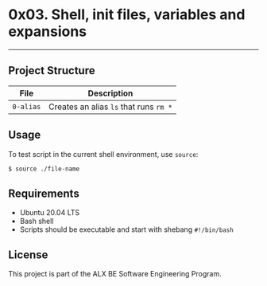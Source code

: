 # 0x03. Shell, init files, variables and expansions

---

## Project Structure

| File | Description |
|------|-------------|
| `0-alias` | Creates an alias `ls` that runs `rm *` |

## Usage

To test script in the current shell environment, use `source`:

```bash
$ source ./file-name
```

## Requirements

* Ubuntu 20.04 LTS
* Bash shell
* Scripts should be executable and start with shebang `#!/bin/bash`

## License

This project is part of the ALX BE Software Engineering Program.



